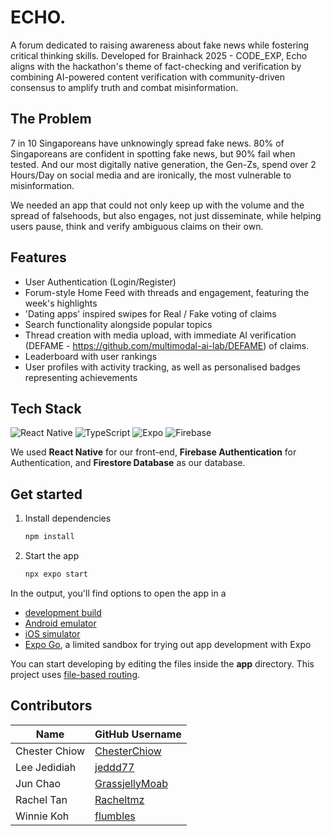 # ECHO.

A forum dedicated to raising awareness about fake news while fostering critical thinking skills. Developed for Brainhack 2025 - CODE_EXP, Echo aligns with the hackathon's theme of fact-checking and verification by combining AI-powered content verification with community-driven consensus to amplify truth and combat misinformation.

## The Problem

7 in 10 Singaporeans have unknowingly spread fake news. 80% of Singaporeans are confident in spotting fake news, but 90% fail when tested. And our most digitally native generation, the Gen-Zs, spend over 2 Hours/Day on social media and are ironically, the most vulnerable to misinformation.

We needed an app that could not only keep up with the volume and the spread of falsehoods, but also engages, not just disseminate, while helping users pause, think and verify ambiguous claims on their own.

## Features

- User Authentication (Login/Register)
- Forum-style Home Feed with threads and engagement, featuring the week's highlights
- 'Dating apps' inspired swipes for Real / Fake voting of claims
- Search functionality alongside popular topics
- Thread creation with media upload, with immediate AI verification (DEFAME - https://github.com/multimodal-ai-lab/DEFAME) of claims.
- Leaderboard with user rankings
- User profiles with activity tracking, as well as personalised badges representing achievements

## Tech Stack

![React Native](https://img.shields.io/badge/react_native-%2320232a.svg?style=for-the-badge&logo=react&logoColor=%2361DAFB)
![TypeScript](https://img.shields.io/badge/TypeScript-3178C6?logo=typescript&logoColor=fff)
![Expo](https://img.shields.io/badge/expo-1C1E24?style=for-the-badge&logo=expo&logoColor=#D04A37)
![Firebase](https://img.shields.io/badge/firebase-%23039BE5.svg?style=for-the-badge&logo=firebase)

We used **React Native** for our front-end, **Firebase Authentication** for Authentication, and **Firestore Database** as our database.

## Get started

1. Install dependencies

   ```bash
   npm install
   ```

2. Start the app

   ```bash
   npx expo start
   ```

In the output, you'll find options to open the app in a

- [development build](https://docs.expo.dev/develop/development-builds/introduction/)
- [Android emulator](https://docs.expo.dev/workflow/android-studio-emulator/)
- [iOS simulator](https://docs.expo.dev/workflow/ios-simulator/)
- [Expo Go](https://expo.dev/go), a limited sandbox for trying out app development with Expo

You can start developing by editing the files inside the **app** directory. This project uses [file-based routing](https://docs.expo.dev/router/introduction).

## Contributors

| Name                        | GitHub Username   |
|-----------------------------|-------------------|
| Chester Chiow               | [ChesterChiow](https://github.com/ChesterChiow) 
| Lee Jedidiah                | [jeddd77](https://github.com/jeddd77) 
| Jun Chao                    | [GrassjellyMoab](https://github.com/GrassjellyMoab)
| Rachel Tan                  | [Racheltmz](https://github.com/Racheltmz)
| Winnie Koh                  | [flumbles](https://github.com/flumbles) 


